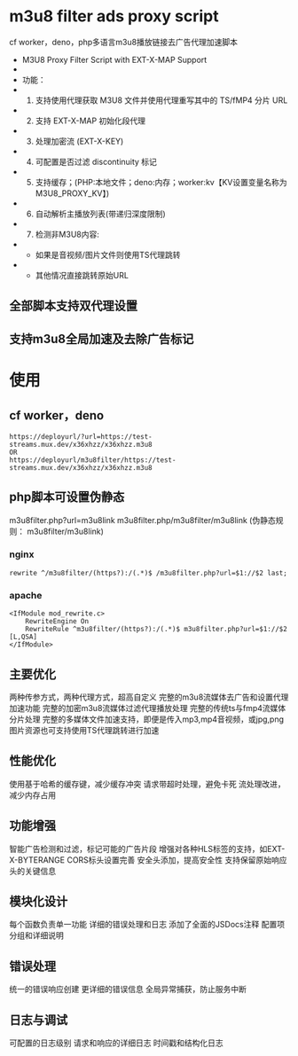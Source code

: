 # m3u8 filter ads proxy script
cf worker，deno，php多语言m3u8播放链接去广告代理加速脚本

 * M3U8 Proxy Filter Script with EXT-X-MAP Support
 *
 * 功能：
 * 1. 支持使用代理获取 M3U8 文件并使用代理重写其中的 TS/fMP4 分片 URL
 * 2. 支持 EXT-X-MAP 初始化段代理
 * 3. 处理加密流 (EXT-X-KEY)
 * 4. 可配置是否过滤 discontinuity 标记
 * 5. 支持缓存；(PHP:本地文件；deno:内存；worker:kv【KV设置变量名称为M3U8_PROXY_KV】)
 * 6. 自动解析主播放列表(带递归深度限制)
 * 7. 检测非M3U8内容:
 *    - 如果是音视频/图片文件则使用TS代理跳转
 *    - 其他情况直接跳转原始URL

## 全部脚本支持双代理设置
## 支持m3u8全局加速及去除广告标记
# 使用
## cf worker，deno
```
https://deployurl/?url=https://test-streams.mux.dev/x36xhzz/x36xhzz.m3u8
OR
https://deployurl/m3u8filter/https://test-streams.mux.dev/x36xhzz/x36xhzz.m3u8
```

## php脚本可设置伪静态
m3u8filter.php?url=m3u8link
m3u8filter.php/m3u8filter/m3u8link
(伪静态规则： m3u8filter/m3u8link)
### nginx
```
rewrite ^/m3u8filter/(https?):/(.*)$ /m3u8filter.php?url=$1://$2 last;
```
### apache
```
<IfModule mod_rewrite.c>
    RewriteEngine On
    RewriteRule ^m3u8filter/(https?):/(.*)$ m3u8filter.php?url=$1://$2 [L,QSA]
</IfModule>
```


## 主要优化
两种传参方式，两种代理方式，超高自定义
完整的m3u8流媒体去广告和设置代理加速功能
完整的加密m3u8流媒体过滤代理播放处理
完整的传统ts与fmp4流媒体分片处理
完整的多媒体文件加速支持，即便是传入mp3,mp4音视频，或jpg,png图片资源也可支持使用TS代理跳转进行加速

## 性能优化

使用基于哈希的缓存键，减少缓存冲突
请求带超时处理，避免卡死
流处理改进，减少内存占用

## 功能增强

智能广告检测和过滤，标记可能的广告片段
增强对各种HLS标签的支持，如EXT-X-BYTERANGE
CORS标头设置完善
安全头添加，提高安全性
支持保留原始响应头的关键信息

## 模块化设计

每个函数负责单一功能
详细的错误处理和日志
添加了全面的JSDocs注释
配置项分组和详细说明

## 错误处理

统一的错误响应创建
更详细的错误信息
全局异常捕获，防止服务中断

## 日志与调试

可配置的日志级别
请求和响应的详细日志
时间戳和结构化日志

